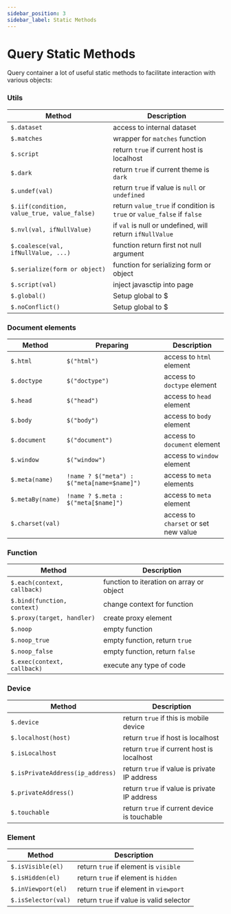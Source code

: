 ```yaml
---
sidebar_position: 3
sidebar_label: Static Methods
---
```


# Query Static Methods

Query container a lot of useful static methods to facilitate interaction with various objects:

### Utils

| Method                                      |  Description                                                            |
|---------------------------------------------|-------------------------------------------------------------------------|
| `$.dataset`                                 |  access to internal dataset                                             |
| `$.matches`                                 |  wrapper for `matches` function                                         |
| `$.script`                                  |  return `true` if current host is localhost                             |
| `$.dark`                                    |  return `true` if current theme is `dark`                               |
| `$.undef(val)`                              |  return `true` if value is `null` or `undefined`                        |
| `$.iif(condition, value_true, value_false)` |  return `value_true` if condition is `true` or `value_false` if `false` |
| `$.nvl(val, ifNullValue)`                   |  if `val` is null or undefined, will return `ifNullValue`               |
| `$.coalesce(val, ifNullValue, ...)`         |  function return first not null argument                                |
| `$.serialize(form or object)`               |  function for serializing form or object                                |
| `$.script(val)`                             |  inject javasctip into page                                             |
| `$.global()`                                |  Setup global to $                                                      |
| `$.noConflict()`                            |  Setup global to $                                                      |

### Document elements

| Method                                      | Preparing                                    | Description                                                            |
|---------------------------------------------|----------------------------------------------|------------------------------------------------------------------------|
| `$.html`                                    | `$("html")`                                  | access to `html` element                                               |
| `$.doctype`                                 | `$("doctype")`                               | access to `doctype` element                                            |
| `$.head`                                    | `$("head")`                                  | access to `head` element                                               |
| `$.body`                                    | `$("body")`                                  | access to `body` element                                               |
| `$.document`                                | `$("document")`                              | access to `document` element                                           |
| `$.window`                                  | `$("window")`                                | access to `window` element                                             |
| `$.meta(name)`                              | `!name ? $("meta") : $("meta[name=$name]")`  | access to `meta` elements                                              |
| `$.metaBy(name)`                            | `!name ? $.meta : $("meta[$name]")`          | access to `meta` element                                               |
| `$.charset(val)`                            |                                              | access to `charset` or set new value                                   |

### Function

| Method                                      |  Description                                                            |
|---------------------------------------------|-------------------------------------------------------------------------|
| `$.each(context, callback)`                 |  function to iteration on array or object                               |
| `$.bind(function, context)`                 |  change context for function                                            |
| `$.proxy(target, handler)`                  |  create proxy element                                                   |
| `$.noop`                                    |  empty function                                                         |
| `$.noop_true`                               |  empty function, return `true`                                          |
| `$.noop_false`                              |  empty function, return `false`                                         |
| `$.exec(context, callback)`                 |  execute any type of code                                               |

### Device

| Method                                      |  Description                                                            |
|---------------------------------------------|-------------------------------------------------------------------------|
| `$.device`                                  |  return `true` if this is mobile device                                 |
| `$.localhost(host)`                         |  return `true` if host is localhost                                     |
| `$.isLocalhost`                             |  return `true` if current host is localhost                             |
| `$.isPrivateAddress(ip_address)`            |  return `true` if value is private IP address                           |
| `$.privateAddress()`                        |  return `true` if value is private IP address                           |
| `$.touchable`                               |  return `true` if current device is touchable                           |

### Element

| Method                                      |  Description                                                            |
|---------------------------------------------|-------------------------------------------------------------------------|
| `$.isVisible(el)`                           |  return `true` if element is `visible`                                  |
| `$.isHidden(el)`                            |  return `true` if element is `hidden`                                   |
| `$.inViewport(el)`                          |  return `true` if element in `viewport`                                 |
| `$.isSelector(val)`                         |  return `true` if value is valid selector                               |



